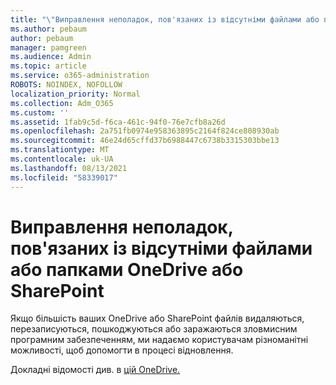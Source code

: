 ```yaml
---
title: "\"Виправлення неполадок, пов'язаних із відсутніми файлами або папками\""
ms.author: pebaum
author: pebaum
manager: pamgreen
ms.audience: Admin
ms.topic: article
ms.service: o365-administration
ROBOTS: NOINDEX, NOFOLLOW
localization_priority: Normal
ms.collection: Adm_O365
ms.custom: ''
ms.assetid: 1fab9c5d-f6ca-461c-94f0-76e7cfb8a26d
ms.openlocfilehash: 2a751fb0974e958363895c2164f824ce808930ab
ms.sourcegitcommit: 46e24d65cffd37b6988447c6738b3315303bbe13
ms.translationtype: MT
ms.contentlocale: uk-UA
ms.lasthandoff: 08/13/2021
ms.locfileid: "58339017"
---
```

# <a name="troubleshooting-missing-files-or-folders-in-onedrive-or-sharepoint"></a>Виправлення неполадок, пов'язаних із відсутніми файлами або папками OneDrive або SharePoint

Якщо більшість ваших OneDrive або SharePoint файлів видаляються, перезаписуються, пошкоджуються або заражаються зловмисним програмним забезпеченням, ми надаємо користувачам різноманітні можливості, щоб допомогти в процесі відновлення.

Докладні відомості див. в [цій OneDrive.](https://go.microsoft.com/fwlink/?linkid=2110768)